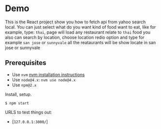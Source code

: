 Demo
========
This is the React project show you how to fetch api from yahoo search local.
You can just select what do you want kind of food want to eat,
like for example, type: `thai`, page will load any restaurant relate to `thai` food
you also can search by location, choose location redio option and type for example `san jose` or `sunnyvale`
all the reataurants will be show locate in san jose or sunnyvale


## Prerequisites

- Use `nvm` [nvm installation instructions](https://github.com/creationix/nvm#installation)
- Use `node@4.x`: `nvm use node@4.x`
- Use `npm@2.x`

Install, setup.

```
$ npm start
```

URLS to test things out:

* [`127.0.0.1:3000/`]
